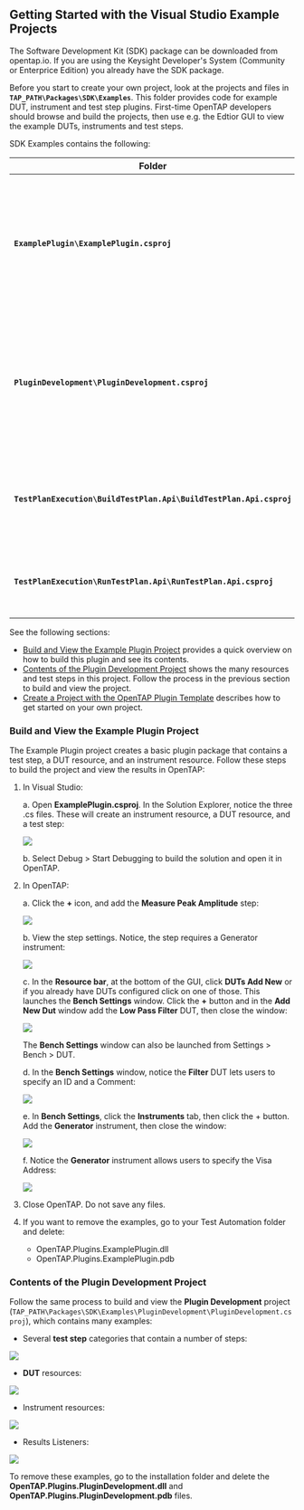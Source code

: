 ## Getting Started with the Visual Studio Example Projects
The Software Development Kit (SDK) package can be downloaded from opentap.io. If you are using the Keysight Developer's System (Community or Enterprice Edition) you already have the SDK package.

Before you start to create your own project, look at the projects and files in **`TAP_PATH\Packages\SDK\Examples`**. This folder provides code for example DUT, instrument and test step plugins. First-time OpenTAP developers should browse and build the projects, then use e.g. the Edtior GUI to view the example DUTs, instruments and test steps. 

SDK Examples contains the following:

| **Folder**  | **Description** |
| -------- | --------  |
| **`ExamplePlugin\ExamplePlugin.csproj`**                           | Creates a plugin package that contains one DUT resource, one Instrument resource, and one test step.   |
|**`PluginDevelopment\PluginDevelopment.csproj`**                    | Creates a plugin package that contains several test steps, DUT resources, Instrument resources, and result listeners.                                              |
|**`TestPlanExecution\BuildTestPlan.Api\BuildTestPlan.Api.csproj`**  | Shows how to build, save and execute a test plan using OpenTAP API.  |
|**`TestPlanExecution\RunTestPlan.Api\RunTestPlan.Api.csproj`**      | Shows how to load and run a test plan using OpenTAP API.   |

See the following sections:

-	[Build and View the Example Plugin Project](#build-and-view-the-example-plugin-project) provides a quick overview on how to build this plugin and see its contents.
-	[Contents of the Plugin Development Project](#contents-of-the-plugin-development-project)  shows the many resources and test steps in this project. Follow the process in the previous section to build and view the project.
-	[Create a Project with the OpenTAP Plugin Template](#create-a-project-with-the-opentap-plugin-template) describes how to get started on your own project.

### Build and View the Example Plugin Project
The Example Plugin project creates a basic plugin package that contains a test step, a DUT resource, and an instrument resource. Follow these steps to build the project and view the results in OpenTAP: 

1. In Visual Studio:

    a.   Open **ExamplePlugin.csproj**. In the Solution Explorer, notice the three .cs files. These will create an instrument resource, a DUT resource, and a test step:
    
    ![](ExamplePlugin_img1.PNG)

    
    b.	Select Debug > Start Debugging to build the solution and open it in OpenTAP.
    
2. 	In OpenTAP:

    a.	Click the **+** icon, and add the **Measure Peak Amplitude** step:
    
    ![](ExamplePlugin_img2.PNG)
    
    b.	View the step settings. Notice, the step requires a Generator instrument:
    
     ![](ExamplePlugin_img3.PNG)
     
    c. In the **Resource bar**, at the bottom of the GUI, click **DUTs Add New** or if you already have DUTs configured click on one of those. This launches the **Bench Settings** window. Click the **+** button and in the **Add New Dut** window add the **Low Pass Filter** DUT, then close the window:
    
    ![](ExamplePlugin_img4.PNG)
    
    The **Bench Settings** window can also be launched from Settings > Bench > DUT.
    
    d.	In the **Bench Settings** window, notice the **Filter** DUT lets users to specify an ID and a Comment: 
    
    ![](ExamplePlugin_img5.PNG)
    
    e. 	In **Bench Settings**, click the **Instruments** tab, then click the + button. Add the **Generator** instrument, then close the window:
    
    ![](ExamplePlugin_img6.PNG)
    
    f.	Notice the **Generator** instrument allows users to specify the Visa Address:
    
    ![](ExamplePlugin_img7.PNG)
    
3. 	Close OpenTAP. Do not save any files.
4. 	If you want to remove the examples, go to your Test Automation folder and delete:
    - OpenTAP.Plugins.ExamplePlugin.dll
    - OpenTAP.Plugins.ExamplePlugin.pdb

### Contents of the Plugin Development Project

Follow the same process to build and view the **Plugin Development** project (`TAP_PATH\Packages\SDK\Examples\PluginDevelopment\PluginDevelopment.csproj`), which contains many examples:

-	Several **test step** categories that contain a number of steps:

![](PluginDev_img1.PNG)

- 	**DUT** resources:
 	
![](PluginDev_img2.PNG)

-	Instrument resources:
	
![](PluginDev_img3.PNG)

-	Results Listeners:
	
![](PluginDev_img4.PNG)

To remove these examples, go to the installation folder and delete the **OpenTAP.Plugins.PluginDevelopment.dll** and **OpenTAP.Plugins.PluginDevelopment.pdb** files.

